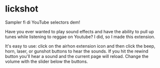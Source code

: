 lickshot
========

Sampler fi di YouTube selectors dem!

Have you ever wanted to play sound effects and have the ability to pull up tunes while listening to reggae on Youtube? I did, so I made this extension.

It's easy to use: click on the airhon extension icon and then click the beep, horn, laser, or gunshot buttons to hear the sounds. If you hit the rewind button you'll hear a sound and the current page will reload. Change the volume with the slider below the buttons.

